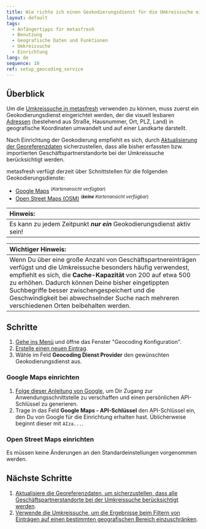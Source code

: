```yaml
---
title: Wie richte ich einen Geokodierungsdienst für die Umkreissuche ein?
layout: default
tags:
  - Anfängertipps für metasfresh
  - Benutzung
  - Geografische Daten und Funktionen
  - Umkreissuche
  - Einrichtung
lang: de
sequence: 10
ref: setup_geocoding_service
---
```


## Überblick
Um die [Umkreissuche in metasfresh](Umkreissuche_Geocoding) verwenden zu können, muss zuerst ein Geokodierungsdienst eingerichtet werden, der die visuell lesbaren [Adressen](Adresse_erfassen_Tab) (bestehend aus Straße, Hausnummer, Ort, PLZ, Land) in geografische Koordinaten umwandelt und auf einer Landkarte darstellt.

Nach Einrichtung der Geokodierung empfiehlt es sich, durch [Aktualisierung der Georeferenzdaten](Geokodierung_aktualisieren) sicherzustellen, dass alle bisher erfassten bzw. importierten Geschäftspartnerstandorte bei der Umkreissuche berücksichtigt werden.

metasfresh verfügt derzeit über Schnittstellen für die folgenden Geokodierungsdienste:
- <a href="#google-maps" title="Google Maps einrichten">Google Maps</a> <sup>(<em>Kartenansicht verfügbar</em>)</sup>
- <a href="#open-street-maps" title="Open Street Maps einrichten">Open Street Maps (OSM)</a> <sup>(<em><strong>keine</strong> Kartenansicht verfügbar</em>)</sup>

| **Hinweis:** |
| :--- |
| Es kann zu jedem Zeitpunkt ***nur ein*** Geokodierungsdienst aktiv sein! |

| **Wichtiger Hinweis:** |
| :--- |
| Wenn Du über eine große Anzahl von Geschäftspartnereinträgen verfügst und die Umkreissuche besonders häufig verwendest, empfiehlt es sich, die **Cache-Kapazität** von 200 auf etwa 500 zu erhöhen. Dadurch können Deine bisher eingetippten Suchbegriffe besser zwischengespeichert und die Geschwindigkeit bei abwechselnder Suche nach mehreren verschiedenen Orten beibehalten werden. |

## Schritte
1. [Gehe ins Menü](Menu) und öffne das Fenster "Geocoding Konfiguration".
1. [Erstelle einen neuen Eintrag](Neuer_Datensatz_Fenster_Webui).
1. Wähle im Feld **Geocoding Dienst Provider** den gewünschten Geokodierungsdienst aus.

### <a name="google-maps">Google Maps einrichten</a>
1. <a href="https://cloud.google.com/maps-platform/pricing/" title="API-Zugang über die Google Maps Plattform" target="\_blank">Folge dieser Anleitung von Google</a>, um Dir Zugang zur Anwendungsschnittstelle zu verschaffen und einen persönlichen API-Schlüssel zu generieren.
1. Trage in das Feld **Google Maps - API-Schlüssel** den API-Schlüssel ein, den Du von Google für die Einrichtung erhalten hast. Üblicherweise beginnt dieser mit `AIza...`.

### <a name="open-street-maps">Open Street Maps einrichten</a>
Es müssen keine Änderungen an den Standardeinstellungen vorgenommen werden.

## Nächste Schritte
1. [Aktualisiere die Georeferenzdaten, um sicherzustellen, dass alle Geschäftspartnerstandorte bei der Umkreissuche berücksichtigt werden](Geokodierung_aktualisieren).
1. [Verwende die Umkreissuche, um die Ergebnisse beim Filtern von Einträgen auf einen bestimmten geografischen Bereich einzuschränken](Umkreissuche_Geocoding).
